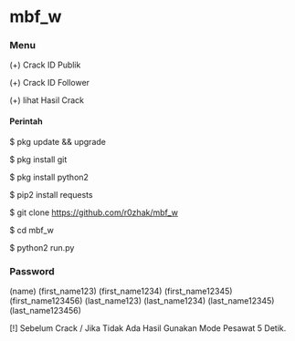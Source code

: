 # mbf_w

### Menu ###
(+) Crack ID Publik

(+) Crack ID Follower

(+) lihat Hasil Crack

#### Perintah ###
$ pkg update && upgrade

$ pkg install git

$ pkg install python2

$ pip2 install requests

$ git clone https://github.com/r0zhak/mbf_w

$ cd mbf_w

$ python2 run.py

### Password ###
(name)
(first_name123)
(first_name1234)
(first_name12345)
(first_name123456)
(last_name123)
(last_name1234)
(last_name12345)
(last_name123456)

[!] Sebelum Crack / Jika Tidak Ada Hasil Gunakan Mode Pesawat 5 Detik.

